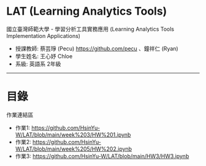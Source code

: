 LAT (Learning Analytics Tools)
======
國立臺灣師範大學 - 學習分析工具實務應用 (Learning Analytics Tools Implementation Applications)
- 授課教師: 蔡芸琤 (Pecu) https://github.com/pecu 、鐘祥仁 (Ryan)
- 學生姓名: 王心妤 Chloe
- 系級: 英語系 2年級
----------
目錄
====
作業連結區
- 作業1: https://github.com/HsinYu-W/LAT/blob/main/week%203/HW%201.ipynb
- 作業2: https://github.com/HsinYu-W/LAT/blob/main/week%205/HW%202.ipynb
- 作業3: https://github.com/HsinYu-W/LAT/blob/main/HW3/HW3.ipynb
